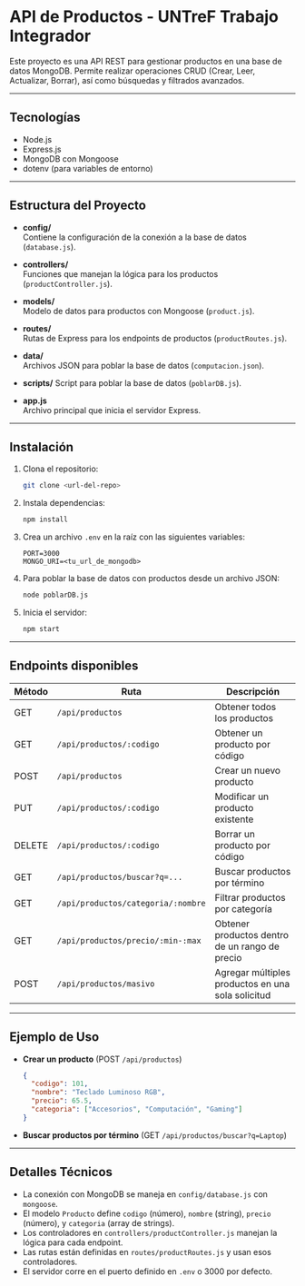 # API de Productos - UNTreF Trabajo Integrador

Este proyecto es una API REST para gestionar productos en una base de datos MongoDB. Permite realizar operaciones CRUD (Crear, Leer, Actualizar, Borrar), así como búsquedas y filtrados avanzados.

---

## Tecnologías

- Node.js
- Express.js
- MongoDB con Mongoose
- dotenv (para variables de entorno)

---

## Estructura del Proyecto

- **config/**  
  Contiene la configuración de la conexión a la base de datos (`database.js`).

- **controllers/**  
  Funciones que manejan la lógica para los productos (`productController.js`).

- **models/**  
  Modelo de datos para productos con Mongoose (`product.js`).

- **routes/**  
  Rutas de Express para los endpoints de productos (`productRoutes.js`).

- **data/**  
  Archivos JSON para poblar la base de datos (`computacion.json`).

- **scripts/**
  Script para poblar la base de datos (`poblarDB.js`).

- **app.js**  
  Archivo principal que inicia el servidor Express.

---

## Instalación

1. Clona el repositorio:

   ```bash
   git clone <url-del-repo>
   ```

2. Instala dependencias:

   ```bash
   npm install
   ```

3. Crea un archivo `.env` en la raíz con las siguientes variables:

   ```
   PORT=3000
   MONGO_URI=<tu_url_de_mongodb>
   ```

4. Para poblar la base de datos con productos desde un archivo JSON:

   ```bash
   node poblarDB.js
   ```

5. Inicia el servidor:
   ```bash
   npm start
   ```

---

## Endpoints disponibles

| Método | Ruta                               | Descripción                                       |
| ------ | ---------------------------------- | ------------------------------------------------- |
| GET    | `/api/productos`                   | Obtener todos los productos                       |
| GET    | `/api/productos/:codigo`           | Obtener un producto por código                    |
| POST   | `/api/productos`                   | Crear un nuevo producto                           |
| PUT    | `/api/productos/:codigo`           | Modificar un producto existente                   |
| DELETE | `/api/productos/:codigo`           | Borrar un producto por código                     |
| GET    | `/api/productos/buscar?q=...`      | Buscar productos por término                      |
| GET    | `/api/productos/categoria/:nombre` | Filtrar productos por categoría                   |
| GET    | `/api/productos/precio/:min-:max`  | Obtener productos dentro de un rango de precio    |
| POST   | `/api/productos/masivo`            | Agregar múltiples productos en una sola solicitud |

---

## Ejemplo de Uso

- **Crear un producto** (POST `/api/productos`)

  ```json
  {
    "codigo": 101,
    "nombre": "Teclado Luminoso RGB",
    "precio": 65.5,
    "categoria": ["Accesorios", "Computación", "Gaming"]
  }
  ```

- **Buscar productos por término** (GET `/api/productos/buscar?q=Laptop`)

---

## Detalles Técnicos

- La conexión con MongoDB se maneja en `config/database.js` con `mongoose`.
- El modelo `Producto` define `codigo` (número), `nombre` (string), `precio` (número), y `categoria` (array de strings).
- Los controladores en `controllers/productController.js` manejan la lógica para cada endpoint.
- Las rutas están definidas en `routes/productRoutes.js` y usan esos controladores.
- El servidor corre en el puerto definido en `.env` o 3000 por defecto.
